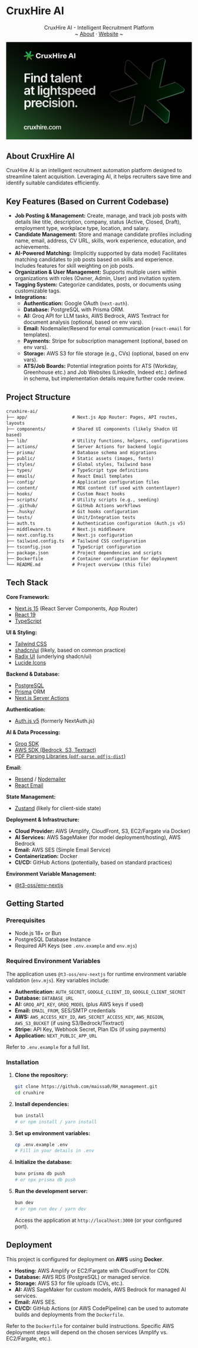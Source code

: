 # CruxHire AI

<p align="center" style="margin-top: 20px">
  <p align="center">
    CruxHire AI - Intelligent Recruitment Platform
    <br>~
    <a href="https://CruxHire.com/about">About</a>
    ·
    <a href="https://CruxHire.com">Website</a> ~
  </p>
</p>

<img src="public/_static/og.jpg">

## About CruxHire AI

CruxHire AI is an intelligent recruitment automation platform designed to streamline talent acquisition. Leveraging AI, it helps recruiters save time and identify suitable candidates efficiently.

## Key Features (Based on Current Codebase)

- **Job Posting & Management:** Create, manage, and track job posts with details like title, description, company, status (Active, Closed, Draft), employment type, workplace type, location, and salary.
- **Candidate Management:** Store and manage candidate profiles including name, email, address, CV URL, skills, work experience, education, and achievements.
- **AI-Powered Matching:** (Implicitly supported by data model) Facilitates matching candidates to job posts based on skills and experience. Includes features for skill weighting on job posts.
- **Organization & User Management:** Supports multiple users within organizations with roles (Owner, Admin, User) and invitation system.
- **Tagging System:** Categorize candidates, posts, or documents using customizable tags.
- **Integrations:**
  - **Authentication:** Google OAuth (`next-auth`).
  - **Database:** PostgreSQL with Prisma ORM.
  - **AI:** Groq API for LLM tasks, AWS Bedrock, AWS Textract for document analysis (optional, based on env vars).
  - **Email:** Nodemailer/Resend for email communication (`react-email` for templates).
  - **Payments:** Stripe for subscription management (optional, based on env vars).
  - **Storage:** AWS S3 for file storage (e.g., CVs) (optional, based on env vars).
  - **ATS/Job Boards:** Potential integration points for ATS (Workday, Greenhouse etc.) and Job Websites (LinkedIn, Indeed etc.) defined in schema, but implementation details require further code review.

## Project Structure

```
cruxhire-ai/
├── app/                 # Next.js App Router: Pages, API routes, layouts
├── components/          # Shared UI components (likely Shadcn UI based)
├── lib/                 # Utility functions, helpers, configurations
├── actions/             # Server Actions for backend logic
├── prisma/              # Database schema and migrations
├── public/              # Static assets (images, fonts)
├── styles/              # Global styles, Tailwind base
├── types/               # TypeScript type definitions
├── emails/              # React Email templates
├── config/              # Application configuration files
├── content/             # MDX content (if used with contentlayer)
├── hooks/               # Custom React hooks
├── scripts/             # Utility scripts (e.g., seeding)
├── .github/             # GitHub Actions workflows
├── .husky/              # Git hooks configuration
├── tests/               # Unit/Integration tests
├── auth.ts              # Authentication configuration (Auth.js v5)
├── middleware.ts        # Next.js middleware
├── next.config.ts       # Next.js configuration
├── tailwind.config.ts   # Tailwind CSS configuration
├── tsconfig.json        # TypeScript configuration
├── package.json         # Project dependencies and scripts
├── Dockerfile           # Container configuration for deployment
└── README.md            # Project overview (this file)
```

## Tech Stack

**Core Framework:**

- [Next.js 15](https://nextjs.org/) (React Server Components, App Router)
- [React 19](https://react.dev/)
- [TypeScript](https://www.typescriptlang.org/)

**UI & Styling:**

- [Tailwind CSS](https://tailwindcss.com/)
- [shadcn/ui](https://ui.shadcn.com/) (likely, based on common practice)
- [Radix UI](https://www.radix-ui.com/) (underlying shadcn/ui)
- [Lucide Icons](https://lucide.dev/)

**Backend & Database:**

- [PostgreSQL](https://www.postgresql.org/)
- [Prisma](https://www.prisma.io/) ORM
- [Next.js Server Actions](https://nextjs.org/docs/app/api-reference/functions/server-actions)

**Authentication:**

- [Auth.js v5](https://authjs.dev/) (formerly NextAuth.js)

**AI & Data Processing:**

- [Groq SDK](https://console.groq.com/docs/sdks)
- [AWS SDK (Bedrock, S3, Textract)](https://aws.amazon.com/sdk-for-javascript/)
- [PDF Parsing Libraries (`pdf-parse`, `pdfjs-dist`)](https://mozilla.github.io/pdf.js/)

**Email:**

- [Resend](https://resend.com/) / [Nodemailer](https://nodemailer.com/)
- [React Email](https://react.email/)

**State Management:**

- [Zustand](https://zustand-demo.pmnd.rs/) (likely for client-side state)

**Deployment & Infrastructure:**

- **Cloud Provider:** AWS (Amplify, CloudFront, S3, EC2/Fargate via Docker)
- **AI Services:** AWS SageMaker (for model deployment/hosting), AWS Bedrock
- **Email:** AWS SES (Simple Email Service)
- **Containerization:** Docker
- **CI/CD:** GitHub Actions (potentially, based on standard practices)

**Environment Variable Management:**

- [@t3-oss/env-nextjs](https://env.t3.gg/)

## Getting Started

### Prerequisites

- Node.js 18+ or Bun
- PostgreSQL Database Instance
- Required API Keys (see `.env.example` and `env.mjs`)

### Required Environment Variables

The application uses `@t3-oss/env-nextjs` for runtime environment variable validation (`env.mjs`). Key variables include:

- **Authentication:** `AUTH_SECRET`, `GOOGLE_CLIENT_ID`, `GOOGLE_CLIENT_SECRET`
- **Database:** `DATABASE_URL`
- **AI:** `GROQ_API_KEY`, `GROQ_MODEL` (plus AWS keys if used)
- **Email:** `EMAIL_FROM`, SES/SMTP credentials
- **AWS:** `AWS_ACCESS_KEY_ID`, `AWS_SECRET_ACCESS_KEY`, `AWS_REGION`, `AWS_S3_BUCKET` (if using S3/Bedrock/Textract)
- **Stripe:** API Key, Webhook Secret, Plan IDs (if using payments)
- **Application:** `NEXT_PUBLIC_APP_URL`

Refer to `.env.example` for a full list.

### Installation

1.  **Clone the repository:**
    ```bash
    git clone https://github.com/maissa0/RH_management.git
    cd cruxhire
    ```
2.  **Install dependencies:**
    ```bash
    bun install
    # or npm install / yarn install
    ```
3.  **Set up environment variables:**
    ```bash
    cp .env.example .env
    # Fill in your details in .env
    ```
4.  **Initialize the database:**
    ```bash
    bunx prisma db push
    # or npx prisma db push
    ```
5.  **Run the development server:**
    ```bash
    bun dev
    # or npm run dev / yarn dev
    ```
    Access the application at `http://localhost:3000` (or your configured port).

## Deployment

This project is configured for deployment on **AWS** using **Docker**.

- **Hosting:** AWS Amplify or EC2/Fargate with CloudFront for CDN.
- **Database:** AWS RDS (PostgreSQL) or managed service.
- **Storage:** AWS S3 for file uploads (CVs, etc.).
- **AI:** AWS SageMaker for custom models, AWS Bedrock for managed AI services.
- **Email:** AWS SES.
- **CI/CD:** GitHub Actions (or AWS CodePipeline) can be used to automate builds and deployments from the `Dockerfile`.

Refer to the `Dockerfile` for container build instructions. Specific AWS deployment steps will depend on the chosen services (Amplify vs. EC2/Fargate, etc.).
